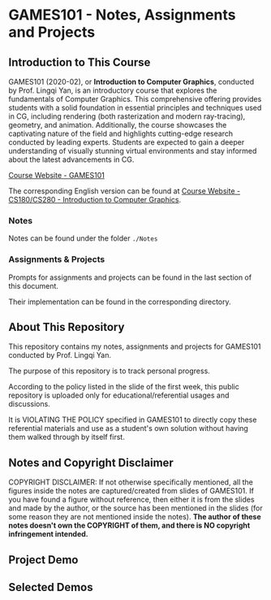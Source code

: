 # GAMES101 - Notes, Assignments and Projects

## Introduction to This Course

GAMES101 (2020-02), or **Introduction to Computer Graphics**, conducted by Prof. Lingqi Yan, is an introductory course that explores the fundamentals of Computer Graphics. This comprehensive offering provides students with a solid foundation in essential principles and techniques used in CG, including rendering (both rasterization and modern ray-tracing), geometry, and animation. Additionally, the course showcases the captivating nature of the field and highlights cutting-edge research conducted by leading experts. Students are expected to gain a deeper understanding of visually stunning virtual environments and stay informed about the latest advancements in CG.

[Course Website - GAMES101](https://sites.cs.ucsb.edu/~lingqi/teaching/games101.html)

The corresponding English version can be found at [Course Website - CS180/CS280 - Introduction to Computer Graphics](https://sites.cs.ucsb.edu/~lingqi/teaching/cs180.html).

### Notes

Notes can be found under the folder `./Notes`

### Assignments & Projects

Prompts for assignments and projects can be found in the last section of this document.

Their implementation can be found in the corresponding directory.



## About This Repository

This repository contains my notes, assignments and projects for GAMES101 conducted by Prof. Lingqi Yan. 

The purpose of this repository is to track personal progress.

According to the policy listed in the slide of the first week, this public repository is uploaded only for educational/referential usages and discussions.

It is VIOLATING THE POLICY specified in GAMES101 to directly copy these referential materials and use as a student's own solution without having them walked through by itself first. 



## Notes and Copyright Disclaimer

COPYRIGHT DISCLAIMER: If not otherwise specifically mentioned, all the figures inside the notes are captured/created from slides of GAMES101. If you have found a figure without reference, then either it is from the slides and made by the author, or the source has been mentioned in the slides (for some reason they are not mentioned inside the notes). **The author of these notes doesn't own the COPYRIGHT of them, and there is NO copyright infringement intended.**



## Project Demo



## Selected Demos
